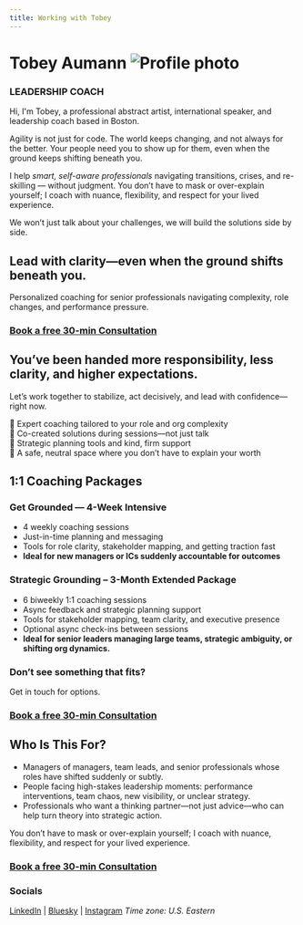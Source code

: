 ```yaml
---
title: Working with Tobey
---
```


  


# Tobey Aumann  ![Profile photo](https://avatars.githubusercontent.com/u/207039385?v=4)

### LEADERSHIP COACH

Hi, I'm Tobey, a professional abstract artist, international speaker, and leadership coach based in Boston.

Agility is not just for code. The world keeps changing, and not always for the better. Your people need you to show up for them, even when the ground keeps shifting beneath you.

I help _smart, self-aware professionals_ navigating transitions, crises, and re-skilling — without judgment. You don’t have to mask or over-explain yourself; I coach with nuance, flexibility, and respect for your lived experience.

We won’t just talk about your challenges, we will build the solutions side by side.


## Lead with clarity—even when the ground shifts beneath you.

Personalized coaching for senior professionals navigating complexity, role changes, and performance pressure.


### [Book a free 30-min Consultation](https://zcal.co/tobey)


## You’ve been handed more responsibility, less clarity, and higher expectations.

Let’s work together to stabilize, act decisively, and lead with confidence—right now.  
  
🌈 Expert coaching tailored to your role and org complexity  
🌈 Co-created solutions during sessions—not just talk  
🌈 Strategic planning tools and kind, firm support  
🌈 A safe, neutral space where you don’t have to explain your worth


## 1:1 Coaching Packages

### Get Grounded — 4-Week Intensive

- 4 weekly coaching sessions
- Just-in-time planning and messaging
- Tools for role clarity, stakeholder mapping, and getting traction fast
- **Ideal for new managers or ICs suddenly accountable for outcomes**

### Strategic Grounding – 3-Month Extended Package

- 6 biweekly 1:1 coaching sessions
- Async feedback and strategic planning support
- Tools for stakeholder mapping, team clarity, and executive presence
- Optional async check-ins between sessions
- **Ideal for senior leaders managing large teams, strategic ambiguity, or shifting org dynamics.**

### Don’t see something that fits?  
Get in touch for options.

### [Book a free 30-min Consultation](https://zcal.co/tobey)


## Who Is This For?

- Managers of managers, team leads, and senior professionals whose roles have shifted suddenly or subtly.
- People facing high-stakes leadership moments: performance interventions, team chaos, new visibility, or unclear strategy.
- Professionals who want a thinking partner—not just advice—who can help turn theory into strategic action.

You don’t have to mask or over-explain yourself; I coach with nuance, flexibility, and respect for your lived experience.

### [Book a free 30-min Consultation](https://zcal.co/tobey)


### Socials

[LinkedIn](https://www.linkedin.com/in/tobeyaumann) | [Bluesky](https://bsky.app/profile/tobeyblaze.bsky.social) | [Instagram](https://www.instagram.com/tobeyblaze)
_Time zone: U.S. Eastern_

